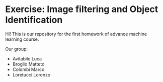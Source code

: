 # Exercise: Image filtering and Object Identification 
Hi! This is our repository for the first homework of advance machine learning course.

Our group: 
* Avitabile Luca
* Broglio Matteto
* Colombi Marco 
* Loretucci Lorenzo 
